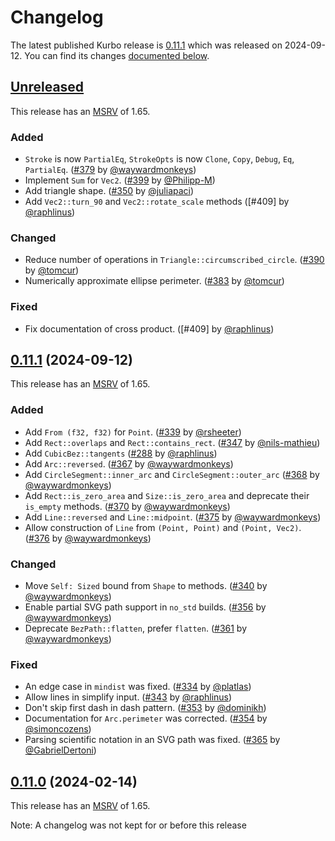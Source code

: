 <!-- Instructions

This changelog follows the patterns described here: <https://keepachangelog.com/en/>.

Subheadings to categorize changes are `added, changed, deprecated, removed, fixed, security`.

-->

# Changelog

The latest published Kurbo release is [0.11.1](#0110-2024-09-12) which was released on 2024-09-12.
You can find its changes [documented below](#0111-2024-09-12).

## [Unreleased]

This release has an [MSRV][] of 1.65.

### Added

- `Stroke` is now `PartialEq`, `StrokeOpts` is now `Clone`, `Copy`, `Debug`, `Eq`, `PartialEq`. ([#379][] by [@waywardmonkeys][])
- Implement `Sum` for `Vec2`. ([#399][] by [@Philipp-M][])
- Add triangle shape. ([#350][] by [@juliapaci][])
- Add `Vec2::turn_90` and `Vec2::rotate_scale` methods ([#409] by [@raphlinus][])

### Changed

- Reduce number of operations in `Triangle::circumscribed_circle`. ([#390][] by [@tomcur][])
- Numerically approximate ellipse perimeter. ([#383] by [@tomcur][])

### Fixed

- Fix documentation of cross product. ([#409] by [@raphlinus][])

## [0.11.1][] (2024-09-12)

This release has an [MSRV][] of 1.65.

### Added

- Add `From (f32, f32)` for `Point`. ([#339][] by [@rsheeter][])
- Add `Rect::overlaps` and `Rect::contains_rect`. ([#347][] by [@nils-mathieu][])
- Add `CubicBez::tangents` ([#288][] by [@raphlinus][])
- Add `Arc::reversed`. ([#367][] by [@waywardmonkeys][])
- Add `CircleSegment::inner_arc` and `CircleSegment::outer_arc` ([#368][] by [@waywardmonkeys][])
- Add `Rect::is_zero_area` and `Size::is_zero_area` and deprecate their `is_empty` methods. ([#370][] by [@waywardmonkeys][])
- Add `Line::reversed` and `Line::midpoint`. ([#375][] by [@waywardmonkeys][])
- Allow construction of `Line` from `(Point, Point)` and `(Point, Vec2)`. ([#376][] by [@waywardmonkeys][])

### Changed

- Move `Self: Sized` bound from `Shape` to methods. ([#340][] by [@waywardmonkeys][])
- Enable partial SVG path support in `no_std` builds. ([#356][] by [@waywardmonkeys][])
- Deprecate `BezPath::flatten`, prefer `flatten`. ([#361][] by [@waywardmonkeys][])

### Fixed

- An edge case in `mindist` was fixed. ([#334][] by [@platlas][])
- Allow lines in simplify input. ([#343][] by [@raphlinus][])
- Don't skip first dash in dash pattern. ([#353][] by [@dominikh][])
- Documentation for `Arc.perimeter` was corrected. ([#354][] by [@simoncozens][])
- Parsing scientific notation in an SVG path was fixed. ([#365][] by [@GabrielDertoni][])

## [0.11.0][] (2024-02-14)

This release has an [MSRV][] of 1.65.

Note: A changelog was not kept for or before this release

[@dominikh]: https://github.com/dominikh
[@GabrielDertoni]: https://github.com/GabrielDertoni
[@juliapaci]: https://github.com/juliapaci
[@nils-mathieu]: https://github.com/nils-mathieu
[@Philipp-M]: https://github.com/Philipp-M
[@platlas]: https://github.com/platlas
[@raphlinus]: https://github.com/raphlinus
[@rsheeter]: https://github.com/rsheeter
[@simoncozens]: https://github.com/simoncozens
[@tomcur]: https://github.com/tomcur
[@waywardmonkeys]: https://github.com/waywardmonkeys

[#288]: https://github.com/linebender/kurbo/pull/288
[#334]: https://github.com/linebender/kurbo/pull/334
[#339]: https://github.com/linebender/kurbo/pull/339
[#340]: https://github.com/linebender/kurbo/pull/340
[#343]: https://github.com/linebender/kurbo/pull/343
[#347]: https://github.com/linebender/kurbo/pull/347
[#350]: https://github.com/linebender/kurbo/pull/350
[#353]: https://github.com/linebender/kurbo/pull/353
[#354]: https://github.com/linebender/kurbo/pull/354
[#356]: https://github.com/linebender/kurbo/pull/356
[#361]: https://github.com/linebender/kurbo/pull/361
[#365]: https://github.com/linebender/kurbo/pull/365
[#367]: https://github.com/linebender/kurbo/pull/367
[#368]: https://github.com/linebender/kurbo/pull/368
[#370]: https://github.com/linebender/kurbo/pull/370
[#375]: https://github.com/linebender/kurbo/pull/375
[#376]: https://github.com/linebender/kurbo/pull/376
[#379]: https://github.com/linebender/kurbo/pull/379
[#383]: https://github.com/linebender/kurbo/pull/383
[#388]: https://github.com/linebender/kurbo/pull/388
[#390]: https://github.com/linebender/kurbo/pull/390
[#399]: https://github.com/linebender/kurbo/pull/399

[Unreleased]: https://github.com/linebender/kurbo/compare/v0.11.1...HEAD
[0.11.0]: https://github.com/linebender/kurbo/releases/tag/v0.11.0
[0.11.1]: https://github.com/linebender/kurbo/releases/tag/v0.11.1

[MSRV]: README.md#minimum-supported-rust-version-msrv
